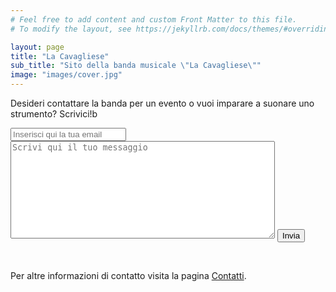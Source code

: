```yaml
---
# Feel free to add content and custom Front Matter to this file.
# To modify the layout, see https://jekyllrb.com/docs/themes/#overriding-theme-defaults

layout: page
title: "La Cavagliese"
sub_title: "Sito della banda musicale \"La Cavagliese\""
image: "images/cover.jpg"
---
```

Desideri contattare la banda per un evento o vuoi imparare a suonare uno strumento? Scrivici!b<br>

<form id="contactform" method="POST" action="https://formspree.io/eliaae95@gmail.com">
  <input name="email" placeholder="Inserisci qui la tua email" type="email">
  <textarea rows="10" cols="50" name="message" placeholder="Scrivi qui il tuo messaggio"></textarea>
  <button type="submit">Invia</button>
</form>
<br>

Per altre informazioni di contatto visita la pagina [Contatti](feyn-man.github.io/contatti).
